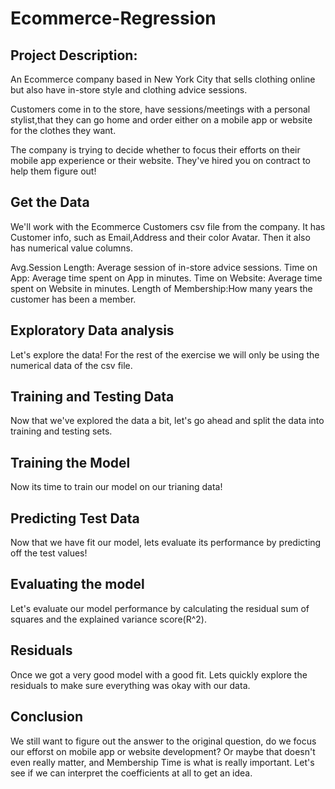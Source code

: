 # Ecommerce-Regression

## Project Description:

An Ecommerce company based in New York City that sells clothing online but also have in-store style and clothing advice sessions.

Customers come in to the store, have sessions/meetings with a personal stylist,that they can go home and order either on a mobile app or website for the clothes they want.

The company is trying to decide whether to focus their efforts on their mobile app experience or their website. They've hired you on contract to help them figure out!

## Get the Data

We'll work with the Ecommerce Customers csv file from the company. It has Customer info, such as Email,Address and their color Avatar. Then it also has numerical value columns.

Avg.Session Length: Average session of in-store advice sessions.
Time on App: Average time spent on App in minutes.
Time on Website: Average time spent on Website in minutes.
Length of Membership:How many years the customer has been a member.

## Exploratory Data analysis

Let's explore the data!
For the rest of the exercise we will only be using the numerical data of the csv file.

## Training and Testing Data

Now that we've explored the data a bit, let's go ahead and split the data into training and testing sets.

## Training the Model

Now its time to train our model on our trianing data!

## Predicting Test Data

Now that we have fit our model, lets evaluate its performance by predicting off the test values!

## Evaluating the model

Let's evaluate our model performance by calculating the residual sum of squares and the explained variance score(R^2).

## Residuals

Once we got a very good model with a good fit. Lets quickly explore the residuals to make sure everything was okay with our data.

## Conclusion

We still want to figure out the answer to the original question, do we focus our efforst on mobile app or website development? Or maybe that doesn't even really matter, and Membership Time is what is really important. Let's see if we can interpret the coefficients at all to get an idea.
